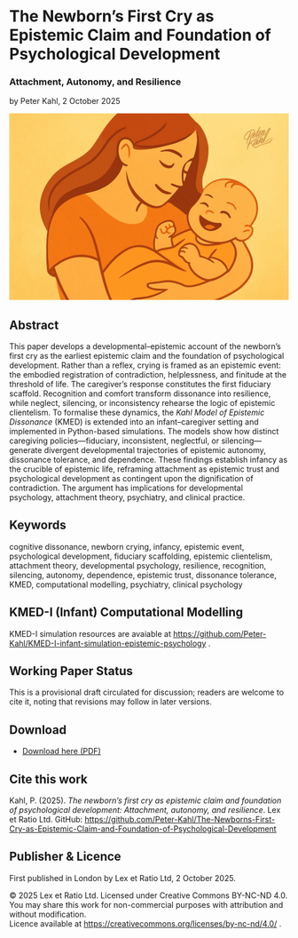 # The Newborn’s First Cry as Epistemic Claim and Foundation of Psychological Development

### Attachment, Autonomy, and Resilience

by Peter Kahl, 2 October 2025

![A stylised illustration of a mother holding her smiling infant, rendered in warm orange tones. The image symbolises the newborn’s cry and caregiver recognition as the foundational exchange of epistemic life, where comfort and care scaffold resilience and autonomy.](https://github.com/Peter-Kahl/The-Newborns-First-Cry-as-Epistemic-Claim-and-Foundation-of-Psychological-Development/blob/main/mum_baby.jpg?raw=true)

## Abstract

This paper develops a developmental–epistemic account of the newborn’s first cry as the earliest epistemic claim and the foundation of psychological development. Rather than a reflex, crying is framed as an epistemic event: the embodied registration of contradiction, helplessness, and finitude at the threshold of life. The caregiver’s response constitutes the first fiduciary scaffold. Recognition and comfort transform dissonance into resilience, while neglect, silencing, or inconsistency rehearse the logic of epistemic clientelism. To formalise these dynamics, the _Kahl Model of Epistemic Dissonance_ (KMED) is extended into an infant–caregiver setting and implemented in Python-based simulations. The models show how distinct caregiving policies—fiduciary, inconsistent, neglectful, or silencing—generate divergent developmental trajectories of epistemic autonomy, dissonance tolerance, and dependence. These findings establish infancy as the crucible of epistemic life, reframing attachment as epistemic trust and psychological development as contingent upon the dignification of contradiction. The argument has implications for developmental psychology, attachment theory, psychiatry, and clinical practice.

## Keywords

cognitive dissonance, newborn crying, infancy, epistemic event, psychological development, fiduciary scaffolding, epistemic clientelism, attachment theory, developmental psychology, resilience, recognition, silencing, autonomy, dependence, epistemic trust, dissonance tolerance, KMED, computational modelling, psychiatry, clinical psychology

## KMED-I (Infant) Computational Modelling

KMED-I simulation resources are avaiable at https://github.com/Peter-Kahl/KMED-I-infant-simulation-epistemic-psychology .

## Working Paper Status

This is a provisional draft circulated for discussion; readers are welcome to cite it, noting that revisions may follow in later versions.

## Download

- [Download here (PDF)](https://raw.githubusercontent.com/Peter-Kahl/The-Newborns-First-Cry-as-Epistemic-Claim-and-Foundation-of-Psychological-Development/master/Kahl_P_Newborn_Crying_as_the_First_Epistemic_Claim_2025-10-02.pdf)

## Cite this work

Kahl, P. (2025). _The newborn’s first cry as epistemic claim and foundation of psychological development: Attachment, autonomy, and resilience_. Lex et Ratio Ltd. GitHub: https://github.com/Peter-Kahl/The-Newborns-First-Cry-as-Epistemic-Claim-and-Foundation-of-Psychological-Development

## Publisher & Licence

First published in London by Lex et Ratio Ltd, 2 October 2025.

© 2025 Lex et Ratio Ltd. Licensed under Creative Commons BY-NC-ND 4.0.\
You may share this work for non-commercial purposes with attribution and without modification.\
Licence available at https://creativecommons.org/licenses/by-nc-nd/4.0/ .